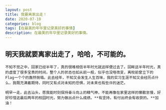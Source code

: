 ```yaml
---
layout: post
title: 我要离家出走！
date: 2020-07-10
categories: blog
tags: [在最美的年华里记录美好的事情]
description: 在最美的年华里记录美好的事情。
---
```



## 明天我就要离家出走了，哈哈，不可能的。

    不知不觉之中，回家已经半年了，真的很难相信半年时光就这样便过去了。回眸这半年时光，真的虚度了很多宝贵的时间，整个人的状态也如从前一般，似乎也没啥改变，离校前曾立下的Flag一个个的轰然倒塌。此去经年，不知又会发生人生百味，我的实习生涯不知又会经历点什么，我既充满着期待，同时又有点对未知的恐惧，对未来也有些许的迷茫。

    明早一走，此去汕头，愿我能时刻保持奋斗向上的精气神，不能再像在家里这样的懒散怠慢，好好珍惜这最后两年的校园时光，努力做出点什么成绩。**有坚持，有付出终会有收获的。**加油！

